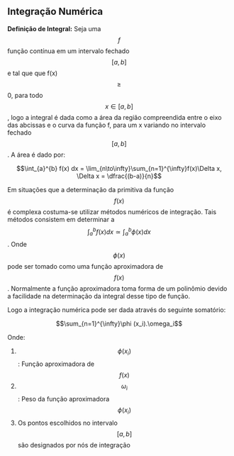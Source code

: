 <script src="https://polyfill.io/v3/polyfill.min.js?features=es6"></script>
<script id="MathJax-script" async src="https://cdn.jsdelivr.net/npm/mathjax@3/es5/tex-mml-chtml.js"></script>

## Integração Numérica   

**Definição de Integral:** Seja uma $$f$$ função contínua em um intervalo fechado $$[a,b]$$ e tal que que f(x) $$\geqslant$$ 0, para todo $$x \in [a,b]$$, logo a integral é dada como a área da região compreendida entre o eixo das abcissas e o curva da função f, para um x variando no intervalo fechado $$[a,b]$$. A área é dado por:

$$\int_{a}^{b} f(x) dx = \lim_{n\to\infty}\sum_{n=1}^{\infty}f(x)\Delta x, \Delta x = \dfrac{(b-a)}{n}$$

Em situações que a determinação da primitiva da função $$f(x)$$ é complexa costuma-se utilizar métodos numéricos de integração. Tais métodos consistem em determinar a $$\int_{a}^{b} f(x) dx \simeq \int_{a}^{b} \phi (x) dx$$. Onde $$\phi (x)$$ pode ser tomado como uma função aproximadora de $$f(x)$$. Normalmente a função aproximadora toma forma de um polinômio devido a facilidade na determinação da integral desse tipo de função.

Logo a integração numérica pode ser dada através do seguinte somatório:

$$\sum_{n=1}^{\infty}\phi (x_i).\omega_i$$

Onde:  
1. $$\phi (x_i)$$: Função aproximadora de $$f(x)$$
2. $$\omega_i$$: Peso da função aproximadora $$\phi (x_i)$$
3. Os pontos escolhidos no intervalo $$[a,b]$$ são designados por nós de integração




